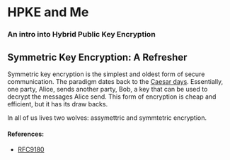 # HPKE and Me
### An intro into Hybrid Public Key Encryption

## Symmetric Key Encryption: A Refresher

  Symmetric key encryption is the simplest and oldest form of secure communication. The paradigm dates back to the [Caesar days](https://en.wikipedia.org/wiki/Caesar_cipher). Essentially, one party, Alice, sends another party, Bob, a key that can be used to decrypt the messages Alice send. This form of encryption is cheap and efficient, but it has its draw backs.

  In all of us lives two wolves: assymettric and symmtetric encryption. 

#### References:
  - [RFC9180](https://datatracker.ietf.org/doc/rfc9180/)
